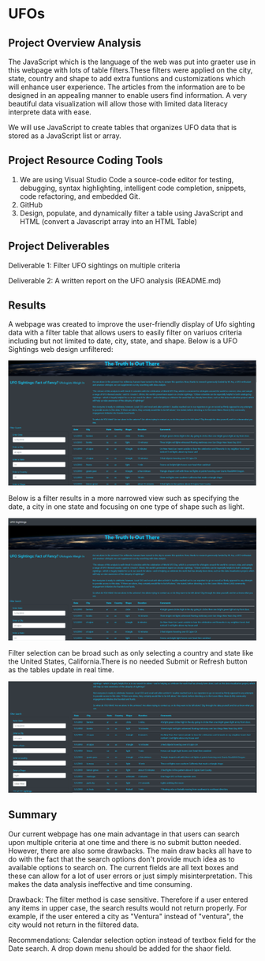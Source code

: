 # UFOs

## Project Overview Analysis

The JavaScript which is the language of the web was put into graeter use in this webpage with lots of table filters.These filters were applied on the city, state, country and shape to add extra funtions and customizations which will enhance user experience.
The articles from the information are to be designed in an appealing manner to enable users find information. A very beautiful data visualization will allow those with limited data literacy interprete data with ease.

We will use JavaScript to create tables that organizes UFO data that is stored as a JavaScript list or array.

## Project Resource Coding Tools

1. We are using Visual Studio Code a source-code editor for testing, debugging, syntax highlighting, intelligent code completion, snippets, code refactoring, and embedded Git.
2. GitHub
3. Design, populate, and dynamically filter a table using JavaScript and HTML (convert a Javascript array into an HTML Table)

## Project Deliverables

Deliverable 1: Filter UFO sightings on multiple criteria

Deliverable 2: A written report on the UFO analysis (README.md)

## Results

A webpage was created to improve the user-friendly display of Ufo sighting data with a filter table that allows users to easily filter on variuos criteria including but not limited to date, city, state, and shape. Below is a UFO Sightings web design unfiltered:

![Ufo_web_app](https://github.com/femiimam001/UFOs/blob/main/Resouces/Ufo_web_app.PNG)

Below is a filter results in a more narrowed view such as specifying the date, a city in one state and focusing on one type of shape such as light.

![Ufo_fitered_lightshape](https://github.com/femiimam001/UFOs/blob/main/Resouces/Ufo_fitered_lightshape.PNG)

Filter selection can be broad such as only selecting a country and state like the United States, California.There is no needed Submit or Refresh button as the tables update in real time.

![Ufo_table _info](https://github.com/femiimam001/UFOs/blob/main/Resouces/Ufo_table_info.PNG)

## Summary

Our current webpage has one main advantage in that users can search upon multiple criteria at one time and there is no submit button needed. However, there are also some drawbacks. The main draw backs all have to do with the fact that the search options don't provide much idea as to available options to search on. The current fields are all text boxes and these can allow for a lot of user errors or just simply misinterpretation. This makes the data analysis ineffective and time consuming.

Drawback:
The filter method is case sensitive. Therefore if a user entered any items in upper case, the search results would not return properly. For example, if the user entered a city as "Ventura" instead of "ventura", the city would not return in the filtered data.

Recommendations:
Calendar selection option instead of textbox field for the Date search.
A drop down menu should be added for the shaor field.
